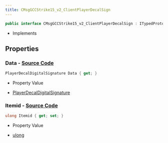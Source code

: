 ```yaml
---
title: CMsgGCCStrike15_v2_ClientPlayerDecalSign
---
```


```csharp
public interface CMsgGCCStrike15_v2_ClientPlayerDecalSign : ITypedProtobuf<CMsgGCCStrike15_v2_ClientPlayerDecalSign>, INativeHandle
```

- Implements

## Properties

### **Data** - [Source Code](https://github.com/swiftly-solution/swiftlys2/blob/main/managed/src/SwiftlyS2.Generated/Protobufs/Interfaces/CMsgGCCStrike15_v2_ClientPlayerDecalSign.cs#L13)

```csharp
PlayerDecalDigitalSignature Data { get; }
```

- Property Value

- [PlayerDecalDigitalSignature](/docs/api/shared/protobufdefinitions/playerdecaldigitalsignature)

### **Itemid** - [Source Code](https://github.com/swiftly-solution/swiftlys2/blob/main/managed/src/SwiftlyS2.Generated/Protobufs/Interfaces/CMsgGCCStrike15_v2_ClientPlayerDecalSign.cs#L16)

```csharp
ulong Itemid { get; set; }
```

- Property Value

- [ulong](https://learn.microsoft.com/dotnet/api/system.uint64)

